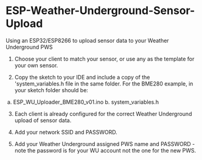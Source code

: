 # ESP-Weather-Underground-Sensor-Upload
Using an ESP32/ESP8266 to upload sensor data to your Weather Underground PWS


1. Choose your client to match your sensor, or use any as the template for your own sensor.

2. Copy the sketch to your IDE and include a copy of the 'system_variables.h file in the same folder. For the BME280 example, in your sketch folder should be:

  a. ESP_WU_Uploader_BME280_v01.ino
  b. system_variables.h 

3. Each client is already configured for the correct Weather Underground upload of sensor data.

4. Add your network SSID and PASSWORD.

5. Add your Weather Underground assigned PWS name and PASSWORD - note the password is for your WU account not the one for the new PWS.
